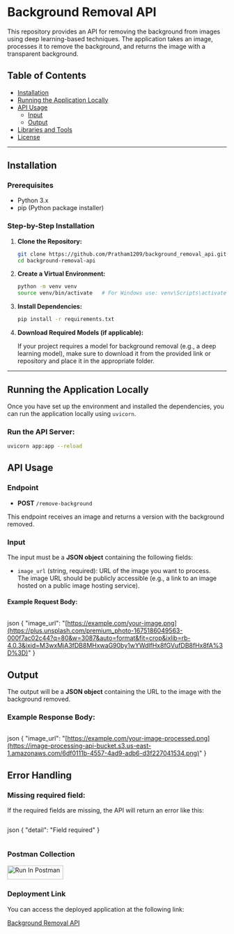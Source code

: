 # Background Removal API

This repository provides an API for removing the background from images using deep learning-based techniques. The application takes an image, processes it to remove the background, and returns the image with a transparent background.

## Table of Contents

- [Installation](#installation)
- [Running the Application Locally](#running-the-application-locally)
- [API Usage](#api-usage)
  - [Input](#input)
  - [Output](#output)
- [Libraries and Tools](#libraries-and-tools)
- [License](#license)

---

## Installation

### Prerequisites

- Python 3.x
- pip (Python package installer)

### Step-by-Step Installation

1. **Clone the Repository:**

    ```bash
    git clone https://github.com/Pratham1209/background_removal_api.git
    cd background-removal-api
    ```

2. **Create a Virtual Environment:**

    ```bash
    python -m venv venv
    source venv/bin/activate   # For Windows use: venv\Scripts\activate
    ```

3. **Install Dependencies:**

    ```bash
    pip install -r requirements.txt
    ```

4. **Download Required Models (if applicable):**

    If your project requires a model for background removal (e.g., a deep learning model), make sure to download it from the provided link or repository and place it in the appropriate folder.

---

## Running the Application Locally

Once you have set up the environment and installed the dependencies, you can run the application locally using `uvicorn`.

### Run the API Server:

```bash
uvicorn app:app --reload

```

## API Usage

### Endpoint

- **POST** `/remove-background`

This endpoint receives an image and returns a version with the background removed.

### Input

The input must be a **JSON object** containing the following fields:

- `image_url` (string, required): URL of the image you want to process.  
  The image URL should be publicly accessible (e.g., a link to an image hosted on a public image hosting service).
  
#### Example Request Body:

```
```
json
{
  "image_url": "[https://example.com/your-image.png](https://plus.unsplash.com/premium_photo-1675186049563-000f7ac02c44?q=80&w=3087&auto=format&fit=crop&ixlib=rb-4.0.3&ixid=M3wxMjA3fDB8MHxwaG90by1wYWdlfHx8fGVufDB8fHx8fA%3D%3D)"
}
## Output

The output will be a **JSON object** containing the URL to the image with the background removed.

### Example Response Body:

```
```
json
{
  "image_url": "[https://example.com/your-image-processed.png](https://image-processing-api-bucket.s3.us-east-1.amazonaws.com/6df0111b-4557-4ad9-adb6-d3f227041534.png)"
}
## Error Handling

### Missing required field:
If the required fields are missing, the API will return an error like this:

```
```
json
{
  "detail": "Field required"
}

```
```
### Postman Collection

[<img src="https://run.pstmn.io/button.svg" alt="Run In Postman" style="width: 128px; height: 32px;">](https://app.getpostman.com/run-collection/33785306-d16069c2-06a8-42eb-b135-6f8274c184de?action=collection%2Ffork&source=rip_markdown&collection-url=entityId%3D33785306-d16069c2-06a8-42eb-b135-6f8274c184de%26entityType%3Dcollection%26workspaceId%3D45dfb44a-9237-41be-9edd-bdba79abe8cd)

### Deployment Link

You can access the deployed application at the following link:

[Background Removal API](https://os--backgroundremovalapi.streamlit.app/)




 
